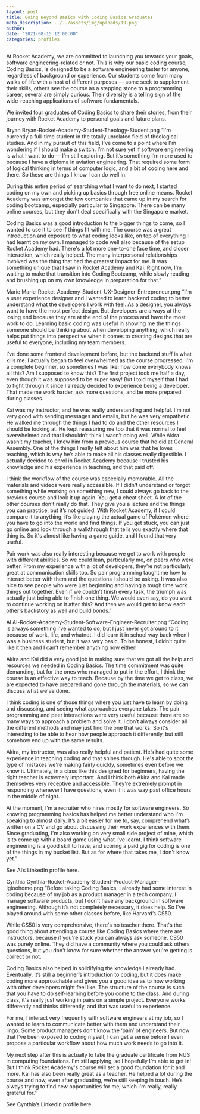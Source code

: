 ```yaml
---
layout: post
title: Going Beyond Basics with Coding Basics Graduates
meta_description: ../../assets/img/uploads/19.png
author:
date: "2021-08-15 12:00:00"
categories: profiles
---
```


At Rocket Academy, we are committed to launching you towards your goals, software engineering-related or not. This is why our basic coding course, Coding Basics, is designed to be a software engineering taster for anyone, regardless of background or experience. Our students come from many walks of life with a host of different purposes — some seek to supplement their skills, others see the course as a stepping stone to a programming career, several are simply curious. Their diversity is a telling sign of the wide-reaching applications of software fundamentals.

We invited four graduates of Coding Basics to share their stories, from their journey with Rocket Academy to personal goals and future plans.

Bryan
Bryan-Rocket-Academy-Student-Theology-Student.png
“I'm currently a full-time student in the totally unrelated field of theological studies. And in my pursuit of this field, I've come to a point where I'm wondering if I should make a switch. I’m not sure yet if software engineering is what I want to do — I’m still exploring. But it’s something I’m more used to because I have a diploma in aviation engineering. That required some form of logical thinking in terms of computer logic, and a bit of coding here and there. So these are things I know I can do well in.

During this entire period of searching what I want to do next, I started coding on my own and picking up basics through free online means. Rocket Academy was amongst the few companies that came up in my search for coding bootcamp, especially particular to Singapore. There can be many online courses, but they don't deal specifically with the Singapore market.

Coding Basics was a good introduction to the bigger things to come, so I wanted to use it to see if things fit with me. The course was a great introduction and exposure to what coding looks like, on top of everything I had learnt on my own. I managed to code well also because of the setup Rocket Academy had. There's a lot more one-to-one face time, and closer interaction, which really helped. The many interpersonal relationships involved was the thing that had the greatest impact for me. It was something unique that I saw in Rocket Academy and Kai. Right now, I'm waiting to make that transition into Coding Bootcamp, while slowly reading and brushing up on my own knowledge in preparation for that.”

Marie
Marie-Rocket-Academy-Student-UX-Designer-Entrepreneur.png
“I'm a user experience designer and I wanted to learn backend coding to better understand what the developers I work with feel. As a designer, you always want to have the most perfect design. But developers are always at the losing end because they are at the end of the process and have the most work to do. Learning basic coding was useful in showing me the things someone should be thinking about when developing anything, which really helps put things into perspective when it comes to creating designs that are useful to everyone, including my team members.

I’ve done some frontend development before, but the backend stuff is what kills me. I actually began to feel overwhelmed as the course progressed. I'm a complete beginner, so sometimes I was like: how come everybody knows all this? Am I supposed to know this? The first project took me half a day, even though it was supposed to be super easy! But I told myself that I had to fight through it since I already decided to experience being a developer. That made me work harder, ask more questions, and be more prepared during classes.

Kai was my instructor, and he was really understanding and helpful. I'm not very good with sending messages and emails, but he was very empathetic. He walked me through the things I had to do and the other resources I should be looking at. He kept reassuring me too that it was normal to feel overwhelmed and that I shouldn’t think I wasn’t doing well. While Akira wasn’t my teacher, I knew him from a previous course that he did at General Assembly. One of the things I really felt about him was that he loves teaching, which is why he’s able to make all his classes really digestible. I actually decided to enrol in Rocket Academy because I trusted his knowledge and his experience in teaching, and that paid off.

I think the workflow of the course was especially memorable. All the materials and videos were really accessible. If I didn't understand or forgot something while working on something new, I could always go back to the previous course and look it up again. You get a cheat sheet. A lot of the other courses don't really do that. They give you a lecture and the things you can practice, but it’s not guided. With Rocket Academy, if I could compare it to anything, it’s like playing the actual game of Pokémon where you have to go into the world and find things. If you get stuck, you can just go online and look through a walkthrough that tells you exactly where that thing is. So it's almost like having a game guide, and I found that very useful.

Pair work was also really interesting because we get to work with people with different abilities. So we could lean, particularly me, on peers who were better. From my experience with a lot of developers, they’re not particularly great at communication skills too. So pair programming taught me how to interact better with them and the questions I should be asking. It was also nice to see people who were just beginning and having a tough time work things out together. Even if we couldn’t finish every task, the triumph was actually just being able to finish one thing. We would even say, do you want to continue working on it after this? And then we would get to know each other’s backstory as well and build bonds.”

Al
Al-Rocket-Academy-Student-Software-Engineer-Recruiter.png
“Coding is always something I've wanted to do, but I just never got around to it because of work, life, and whatnot. I did learn it in school way back when I was a business student, but it was very basic. To be honest, I didn’t quite like it then and I can’t remember anything now either!

Akira and Kai did a very good job in making sure that we got all the help and resources we needed in Coding Basics. The time commitment was quite demanding, but for the ones who managed to put in the effort, I think the course is an effective way to teach. Because by the time we get to class, we are expected to have prepared and gone through the materials, so we can discuss what we've done.

I think coding is one of those things where you just have to learn by doing and discussing, and seeing what approaches everyone takes. The pair programming and peer interactions were very useful because there are so many ways to approach a problem and solve it. I don’t always consider all the different methods and may just find the one that works. So it's interesting to be able to hear how people approach it differently, but still somehow end up with the same results.

Akira, my instructor, was also really helpful and patient. He’s had quite some experience in teaching coding and that shines through. He's able to spot the type of mistakes we're making fairly quickly, sometimes even before we know it. Ultimately, in a class like this designed for beginners, having the right teacher is extremely important. And I think both Akira and Kai made themselves very receptive and accessible. They're extremely prompt in responding whenever I have questions, even if it was way past office hours in the middle of night.

At the moment, I’m a recruiter who hires mostly for software engineers. So knowing programming basics has helped me better understand who I'm speaking to almost daily. It’s a bit easier for me to, say, comprehend what’s written on a CV and go about discussing their work experiences with them. Since graduating, I'm also working on very small side project of mine, which is to come up with a board game using what I’ve learnt. I think software engineering is a good skill to have, and scoring a paid gig for coding is one of the things in my bucket list. But as for where that takes me, I don't know yet.”

See Al’s LinkedIn profile here.

Cynthia
Cynthia-Rocket-Academy-Student-Product-Manager-Igloohome.png
“Before taking Coding Basics, I already had some interest in coding because of my job as a product manager in a tech company. I manage software products, but I don't have any background in software engineering. Although it’s not completely necessary, it does help. So I've played around with some other classes before, like Harvard’s CS50.

While CS50 is very comprehensive, there's no teacher there. That's the good thing about attending a course like Coding Basics where there are instructors, because if you're stuck you can always ask someone. CS50 was purely online. They did have a community where you could ask others questions, but you don't know for sure whether the answer you're getting is correct or not.

Coding Basics also helped in solidifying the knowledge I already had. Eventually, it’s still a beginner’s introduction to coding, but it does make coding more approachable and gives you a good idea as to how working with other developers might feel like. The structure of the course is such that you have to do self-learning before you come to the class. And during class, it's really just working in pairs on a simple project. Everyone works differently and thinks differently, and that was useful to experience.

For me, I interact very frequently with software engineers at my job, so I wanted to learn to communicate better with them and understand their lingo. Some product managers don’t know the ‘pain’ of engineers. But now that I’ve been exposed to coding myself, I can get a sense before I even propose a particular workflow about how much work needs to go into it.

My next step after this is actually to take the graduate certificate from NUS in computing foundations. I'm still applying, so I hopefully I’m able to get in! But I think Rocket Academy's course will set a good foundation for it and more. Kai has also been really great as a teacher. He helped a lot during the course and now, even after graduating, we’re still keeping in touch. He’s always trying to find new opportunities for me, which I'm really, really grateful for.”

See Cynthia’s LinkedIn profile here.
